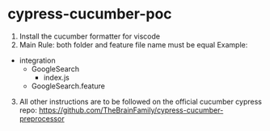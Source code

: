 # cypress-cucumber-poc

1. Install the cucumber formatter for viscode
2. Main Rule: both folder and feature file name must be equal
Example:

- integration
  - GoogleSearch
    - index.js
  - GoogleSearch.feature

3. All other instructions are to be followed on the official cucumber cypress repo: 
https://github.com/TheBrainFamily/cypress-cucumber-preprocessor

